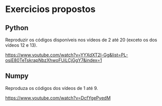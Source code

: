# Exercicios propostos

## Python

Reproduzir os códigos disponíveis nos vídeos de 2 até 20 (exceto os dos vídeos 12 e 13).

https://www.youtube.com/watch?v=YYXdXT2l-Gg&list=PL-osiE80TeTskrapNbzXhwoFUiLCjGgY7&index=1

## Numpy

Reproduza  os  códigos dos  vídeos de  1  até 9.

https://www.youtube.com/watch?v=DcfYgePyedM